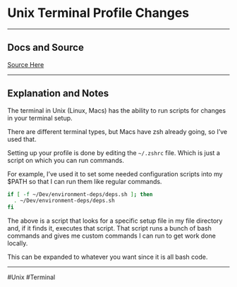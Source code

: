 # Unix Terminal Profile Changes

---
## Docs and Source
[Source Here](https://linuxtect.com/zsh-profile-file-profile-zprofile-zshrc/)

---
## Explanation and Notes
The terminal in Unix (Linux, Macs) has the ability to run scripts for changes in your terminal setup.

There are different terminal types, but Macs have zsh already going, so I’ve used that.

Setting up your profile is done by editing the `~/.zshrc` file. Which is just a script on which you can run commands.

For example, I’ve used it to set some needed configuration scripts into my $PATH so that I can run them like regular commands.

```bash
if [ -f ~/Dev/environment-deps/deps.sh ]; then
  . ~/Dev/environment-deps/deps.sh
fi
```

The above is a script that looks for a specific setup file in my file directory and, if it finds it, executes that script. That script runs a bunch of bash commands and gives me custom commands I can run to get work done locally.

This can be expanded to whatever you want since it is all bash code.

---


#Unix
	#Terminal